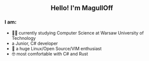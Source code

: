 <h2 align="center">Hello! I'm MagullOff</h2>
                                                                                                                                   
### I am:
- 👨‍🎓 currently studying Computer Science at Warsaw University of Technology
- a Junior, C# developer
- 🐧 a huge Linux/Open Source/VIM enthusiast
- 🤓 most comfortable with C# and Rust
